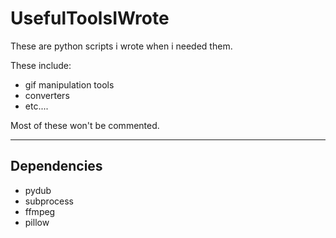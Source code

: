 # UsefulToolsIWrote
These are python scripts i wrote when i needed them.

These include:
- gif manipulation tools
- converters
- etc....

Most of these won't be commented.

---
## Dependencies
- pydub
- subprocess
- ffmpeg
- pillow
